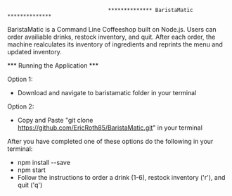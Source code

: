                                     ************** BaristaMatic **************


BaristaMatic is a Command Line Coffeeshop built on Node.js.  Users can order availiable drinks, restock inventory, and quit.  After each order, the machine realculates its inventory of ingredients and reprints the menu and updated inventory.


*** Running the Application ***

Option 1:
- Download and navigate to baristamatic folder in your terminal

Option 2:
- Copy and Paste "git clone https://github.com/EricRoth85/BaristaMatic.git" in your terminal

After you have completed one of these options do the following in your terminal:
  - npm install --save
  - npm start
  - Follow the instructions to order a drink (1-6), restock inventory ('r'), and quit ('q')
